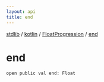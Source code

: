 ```yaml
---
layout: api
title: end
---
```

[stdlib](../../index.html) / [kotlin](../index.html) / [FloatProgression](index.html) / [end](end.html)

# end

```
open public val end: Float
```
